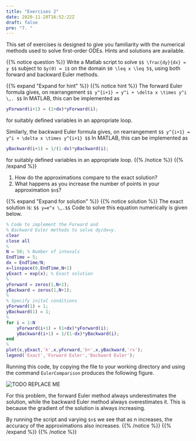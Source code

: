 ```yaml
---
title: "Exercises 2"
date: 2020-11-20T16:52:22Z
draft: false
pre: "7. "
---
```



This set of exercises is designed to give you familiarity with the numerical methods used to solve first-order ODEs. Hints and solutions are available.

{{% notice question %}}
Write a Matlab script to solve
`$$ \frac{dy}{dx} = y $$`
subject to `$y(0) = 1$` on the domain `$0 \leq x \leq 5$`, using both forward and backward Euler methods.

{{% expand "Expand for hint" %}}
{{% notice hint %}}
The forward Euler formula gives, on rearrangement
`$$ y^{i+1} = y^i + \delta x \times y^i \,. $$`
In MATLAB, this can be implemented as

```matlab
yForward(i+1) = (1+dx)*yForward(i);
```

for suitably defined variables in an appropriate loop.

Similarly, the backward Euler formula gives, on rearrangement
`$$ y^{i+1} = y^i + \delta x \times y^{i+1} $$`
In MATLAB, this can be implemented as

```matlab
yBackward(i+1) = 1/(1-dx)*yBackward(i);
```

for suitably defined variables in an appropriate loop.
{{% /notice %}}
{{% /expand %}}

1. How do the approximations compare to the exact solution?
2. What happens as you increase the number of points in your approximation `$n$`?

{{% expand "Expand for solution" %}}
{{% notice solution %}}
The exact solution is:
`$$ y=e^x \,.$$`
Code to solve this equation numerically is given below.

```matlab
% Code to implement the Forward and
% Backward Euler methods to solve dy/dx=y.
clear
close all
%
N = 50; % Number of intevals
EndTime = 5;
dx = EndTime/N;
x=linspace(0,EndTime,N+1)
yExact = exp(x); % Exact solution
%
yForward = zeros(1,N+1);
yBackward = zeros(1,N+1);
%
% Specify inital conditions
yForward(1) = 1;
yBackward(1) = 1;
%
for i = 1:N
    yForward(i+1) = (1+dx)*yForward(i);
    yBackward(i+1) = 1/(1-dx)*yBackward(i);
end
%
plot(x,yExact,'k',x,yForward,'b+',x,yBackward,'rx');
legend('Exact','Forward Euler','Backward Euler');
```

Running this code, by copying the file to your working directory and using the command `EulerComparison` produces the following figure.

![TODO REPLACE ME](/ScientificComputingInMatlab/images/1_5_doc_fft.png?classes=matlab-screenshot)

For this problem, the forward Euler method always underestimates the solution, while the backward Euler method always overestimates it. This is because the gradient of the solution is always increasing.

By running the script and varying `$n$` we see that as n increases, the accuracy of the approximations also increases.
{{% /notice %}}
{{% /expand %}}
{{% /notice %}}
